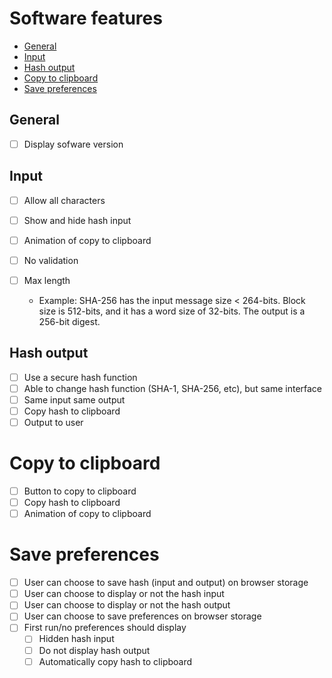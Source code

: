 # Software features

- [General](#general)
- [Input](#input)
- [Hash output](#hash-output)
- [Copy to clipboard](#copy-to-clipboard)
- [Save preferences](#save-preferences)

## General

- [ ] Display sofware version

## Input

- [ ] Allow all characters
- [ ] Show and hide hash input
- [ ] Animation of copy to clipboard
- [ ] No validation
- [ ] Max length

  - Example: SHA-256 has the input message size < 264-bits. Block size is
    512-bits, and it has a word size of 32-bits. The output is a 256-bit digest.

## Hash output

- [ ] Use a secure hash function
- [ ] Able to change hash function (SHA-1, SHA-256, etc), but same interface
- [ ] Same input same output
- [ ] Copy hash to clipboard
- [ ] Output to user

# Copy to clipboard

- [ ] Button to copy to clipboard
- [ ] Copy hash to clipboard
- [ ] Animation of copy to clipboard

# Save preferences

- [ ] User can choose to save hash (input and output) on browser storage
- [ ] User can choose to display or not the hash input
- [ ] User can choose to display or not the hash output
- [ ] User can choose to save preferences on browser storage
- [ ] First run/no preferences should display
  - [ ] Hidden hash input
  - [ ] Do not display hash output
  - [ ] Automatically copy hash to clipboard
